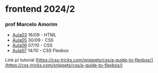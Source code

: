 # frontend 2024/2

### prof Marcelo Amorim

* [Aula03](./Aula03-1609/) 16/09 - HTML
* [Aula05](./Aula05-3009/) 30/09 - CSS
* [Aula06](./Aula06-0710/) 07/10 - CSS
* [Aula07](./Aula07-1410/) 14/10 - CSS Flexbox

Link p/ tutorial [https://css-tricks.com/snippets/css/a-guide-to-flexbox/](https://css-tricks.com/snippets/css/a-guide-to-flexbox/)
